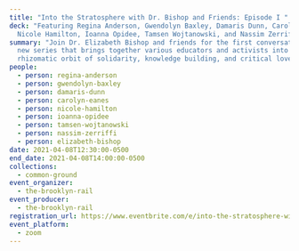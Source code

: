 ```yaml
---
title: "Into the Stratosphere with Dr. Bishop and Friends: Episode I "
deck: "Featuring Regina Anderson, Gwendolyn Baxley, Damaris Dunn, Carolyn Eanes,
  Nicole Hamilton, Ioanna Opidee, Tamsen Wojtanowski, and Nassim Zerriffi "
summary: "Join Dr. Elizabeth Bishop and friends for the first conversation in a
  new series that brings together various educators and activists into the
  rhizomatic orbit of solidarity, knowledge building, and critical love. "
people:
  - person: regina-anderson
  - person: gwendolyn-baxley
  - person: damaris-dunn
  - person: carolyn-eanes
  - person: nicole-hamilton
  - person: ioanna-opidee
  - person: tamsen-wojtanowski
  - person: nassim-zerriffi
  - person: elizabeth-bishop
date: 2021-04-08T12:30:00-0500
end_date: 2021-04-08T14:00:00-0500
collections:
  - common-ground
event_organizer:
  - the-brooklyn-rail
event_producer:
  - the-brooklyn-rail
registration_url: https://www.eventbrite.com/e/into-the-stratosphere-with-dr-bishop-and-friends-episode-i-tickets-148941908257
event_platform:
  - zoom
---
```

